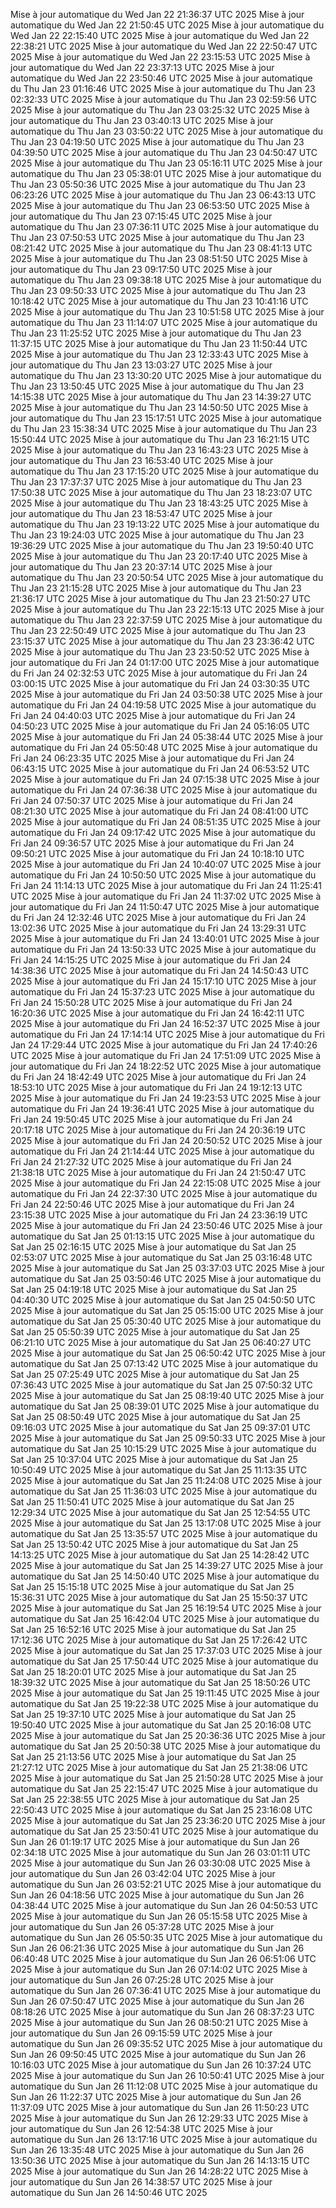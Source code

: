 Mise à jour automatique du Wed Jan 22 21:36:37 UTC 2025
Mise à jour automatique du Wed Jan 22 21:50:45 UTC 2025
Mise à jour automatique du Wed Jan 22 22:15:40 UTC 2025
Mise à jour automatique du Wed Jan 22 22:38:21 UTC 2025
Mise à jour automatique du Wed Jan 22 22:50:47 UTC 2025
Mise à jour automatique du Wed Jan 22 23:15:53 UTC 2025
Mise à jour automatique du Wed Jan 22 23:37:13 UTC 2025
Mise à jour automatique du Wed Jan 22 23:50:46 UTC 2025
Mise à jour automatique du Thu Jan 23 01:16:46 UTC 2025
Mise à jour automatique du Thu Jan 23 02:32:33 UTC 2025
Mise à jour automatique du Thu Jan 23 02:59:56 UTC 2025
Mise à jour automatique du Thu Jan 23 03:25:32 UTC 2025
Mise à jour automatique du Thu Jan 23 03:40:13 UTC 2025
Mise à jour automatique du Thu Jan 23 03:50:22 UTC 2025
Mise à jour automatique du Thu Jan 23 04:19:50 UTC 2025
Mise à jour automatique du Thu Jan 23 04:39:50 UTC 2025
Mise à jour automatique du Thu Jan 23 04:50:47 UTC 2025
Mise à jour automatique du Thu Jan 23 05:16:11 UTC 2025
Mise à jour automatique du Thu Jan 23 05:38:01 UTC 2025
Mise à jour automatique du Thu Jan 23 05:50:36 UTC 2025
Mise à jour automatique du Thu Jan 23 06:23:26 UTC 2025
Mise à jour automatique du Thu Jan 23 06:43:13 UTC 2025
Mise à jour automatique du Thu Jan 23 06:53:50 UTC 2025
Mise à jour automatique du Thu Jan 23 07:15:45 UTC 2025
Mise à jour automatique du Thu Jan 23 07:36:11 UTC 2025
Mise à jour automatique du Thu Jan 23 07:50:53 UTC 2025
Mise à jour automatique du Thu Jan 23 08:21:42 UTC 2025
Mise à jour automatique du Thu Jan 23 08:41:13 UTC 2025
Mise à jour automatique du Thu Jan 23 08:51:50 UTC 2025
Mise à jour automatique du Thu Jan 23 09:17:50 UTC 2025
Mise à jour automatique du Thu Jan 23 09:38:18 UTC 2025
Mise à jour automatique du Thu Jan 23 09:50:33 UTC 2025
Mise à jour automatique du Thu Jan 23 10:18:42 UTC 2025
Mise à jour automatique du Thu Jan 23 10:41:16 UTC 2025
Mise à jour automatique du Thu Jan 23 10:51:58 UTC 2025
Mise à jour automatique du Thu Jan 23 11:14:07 UTC 2025
Mise à jour automatique du Thu Jan 23 11:25:52 UTC 2025
Mise à jour automatique du Thu Jan 23 11:37:15 UTC 2025
Mise à jour automatique du Thu Jan 23 11:50:44 UTC 2025
Mise à jour automatique du Thu Jan 23 12:33:43 UTC 2025
Mise à jour automatique du Thu Jan 23 13:03:27 UTC 2025
Mise à jour automatique du Thu Jan 23 13:30:20 UTC 2025
Mise à jour automatique du Thu Jan 23 13:50:45 UTC 2025
Mise à jour automatique du Thu Jan 23 14:15:38 UTC 2025
Mise à jour automatique du Thu Jan 23 14:39:27 UTC 2025
Mise à jour automatique du Thu Jan 23 14:50:50 UTC 2025
Mise à jour automatique du Thu Jan 23 15:17:51 UTC 2025
Mise à jour automatique du Thu Jan 23 15:38:34 UTC 2025
Mise à jour automatique du Thu Jan 23 15:50:44 UTC 2025
Mise à jour automatique du Thu Jan 23 16:21:15 UTC 2025
Mise à jour automatique du Thu Jan 23 16:43:23 UTC 2025
Mise à jour automatique du Thu Jan 23 16:53:40 UTC 2025
Mise à jour automatique du Thu Jan 23 17:15:20 UTC 2025
Mise à jour automatique du Thu Jan 23 17:37:37 UTC 2025
Mise à jour automatique du Thu Jan 23 17:50:38 UTC 2025
Mise à jour automatique du Thu Jan 23 18:23:07 UTC 2025
Mise à jour automatique du Thu Jan 23 18:43:25 UTC 2025
Mise à jour automatique du Thu Jan 23 18:53:47 UTC 2025
Mise à jour automatique du Thu Jan 23 19:13:22 UTC 2025
Mise à jour automatique du Thu Jan 23 19:24:03 UTC 2025
Mise à jour automatique du Thu Jan 23 19:36:29 UTC 2025
Mise à jour automatique du Thu Jan 23 19:50:40 UTC 2025
Mise à jour automatique du Thu Jan 23 20:17:40 UTC 2025
Mise à jour automatique du Thu Jan 23 20:37:14 UTC 2025
Mise à jour automatique du Thu Jan 23 20:50:54 UTC 2025
Mise à jour automatique du Thu Jan 23 21:15:28 UTC 2025
Mise à jour automatique du Thu Jan 23 21:36:17 UTC 2025
Mise à jour automatique du Thu Jan 23 21:50:27 UTC 2025
Mise à jour automatique du Thu Jan 23 22:15:13 UTC 2025
Mise à jour automatique du Thu Jan 23 22:37:59 UTC 2025
Mise à jour automatique du Thu Jan 23 22:50:49 UTC 2025
Mise à jour automatique du Thu Jan 23 23:15:37 UTC 2025
Mise à jour automatique du Thu Jan 23 23:36:42 UTC 2025
Mise à jour automatique du Thu Jan 23 23:50:52 UTC 2025
Mise à jour automatique du Fri Jan 24 01:17:00 UTC 2025
Mise à jour automatique du Fri Jan 24 02:32:53 UTC 2025
Mise à jour automatique du Fri Jan 24 03:00:15 UTC 2025
Mise à jour automatique du Fri Jan 24 03:30:35 UTC 2025
Mise à jour automatique du Fri Jan 24 03:50:38 UTC 2025
Mise à jour automatique du Fri Jan 24 04:19:58 UTC 2025
Mise à jour automatique du Fri Jan 24 04:40:03 UTC 2025
Mise à jour automatique du Fri Jan 24 04:50:23 UTC 2025
Mise à jour automatique du Fri Jan 24 05:16:05 UTC 2025
Mise à jour automatique du Fri Jan 24 05:38:44 UTC 2025
Mise à jour automatique du Fri Jan 24 05:50:48 UTC 2025
Mise à jour automatique du Fri Jan 24 06:23:35 UTC 2025
Mise à jour automatique du Fri Jan 24 06:43:15 UTC 2025
Mise à jour automatique du Fri Jan 24 06:53:52 UTC 2025
Mise à jour automatique du Fri Jan 24 07:15:38 UTC 2025
Mise à jour automatique du Fri Jan 24 07:36:38 UTC 2025
Mise à jour automatique du Fri Jan 24 07:50:37 UTC 2025
Mise à jour automatique du Fri Jan 24 08:21:30 UTC 2025
Mise à jour automatique du Fri Jan 24 08:41:00 UTC 2025
Mise à jour automatique du Fri Jan 24 08:51:35 UTC 2025
Mise à jour automatique du Fri Jan 24 09:17:42 UTC 2025
Mise à jour automatique du Fri Jan 24 09:36:57 UTC 2025
Mise à jour automatique du Fri Jan 24 09:50:21 UTC 2025
Mise à jour automatique du Fri Jan 24 10:18:10 UTC 2025
Mise à jour automatique du Fri Jan 24 10:40:07 UTC 2025
Mise à jour automatique du Fri Jan 24 10:50:50 UTC 2025
Mise à jour automatique du Fri Jan 24 11:14:13 UTC 2025
Mise à jour automatique du Fri Jan 24 11:25:41 UTC 2025
Mise à jour automatique du Fri Jan 24 11:37:02 UTC 2025
Mise à jour automatique du Fri Jan 24 11:50:47 UTC 2025
Mise à jour automatique du Fri Jan 24 12:32:46 UTC 2025
Mise à jour automatique du Fri Jan 24 13:02:36 UTC 2025
Mise à jour automatique du Fri Jan 24 13:29:31 UTC 2025
Mise à jour automatique du Fri Jan 24 13:40:01 UTC 2025
Mise à jour automatique du Fri Jan 24 13:50:33 UTC 2025
Mise à jour automatique du Fri Jan 24 14:15:25 UTC 2025
Mise à jour automatique du Fri Jan 24 14:38:36 UTC 2025
Mise à jour automatique du Fri Jan 24 14:50:43 UTC 2025
Mise à jour automatique du Fri Jan 24 15:17:10 UTC 2025
Mise à jour automatique du Fri Jan 24 15:37:23 UTC 2025
Mise à jour automatique du Fri Jan 24 15:50:28 UTC 2025
Mise à jour automatique du Fri Jan 24 16:20:36 UTC 2025
Mise à jour automatique du Fri Jan 24 16:42:11 UTC 2025
Mise à jour automatique du Fri Jan 24 16:52:37 UTC 2025
Mise à jour automatique du Fri Jan 24 17:14:14 UTC 2025
Mise à jour automatique du Fri Jan 24 17:29:44 UTC 2025
Mise à jour automatique du Fri Jan 24 17:40:26 UTC 2025
Mise à jour automatique du Fri Jan 24 17:51:09 UTC 2025
Mise à jour automatique du Fri Jan 24 18:22:52 UTC 2025
Mise à jour automatique du Fri Jan 24 18:42:49 UTC 2025
Mise à jour automatique du Fri Jan 24 18:53:10 UTC 2025
Mise à jour automatique du Fri Jan 24 19:12:13 UTC 2025
Mise à jour automatique du Fri Jan 24 19:23:53 UTC 2025
Mise à jour automatique du Fri Jan 24 19:36:41 UTC 2025
Mise à jour automatique du Fri Jan 24 19:50:45 UTC 2025
Mise à jour automatique du Fri Jan 24 20:17:18 UTC 2025
Mise à jour automatique du Fri Jan 24 20:36:19 UTC 2025
Mise à jour automatique du Fri Jan 24 20:50:52 UTC 2025
Mise à jour automatique du Fri Jan 24 21:14:44 UTC 2025
Mise à jour automatique du Fri Jan 24 21:27:32 UTC 2025
Mise à jour automatique du Fri Jan 24 21:38:18 UTC 2025
Mise à jour automatique du Fri Jan 24 21:50:47 UTC 2025
Mise à jour automatique du Fri Jan 24 22:15:08 UTC 2025
Mise à jour automatique du Fri Jan 24 22:37:30 UTC 2025
Mise à jour automatique du Fri Jan 24 22:50:46 UTC 2025
Mise à jour automatique du Fri Jan 24 23:15:38 UTC 2025
Mise à jour automatique du Fri Jan 24 23:36:19 UTC 2025
Mise à jour automatique du Fri Jan 24 23:50:46 UTC 2025
Mise à jour automatique du Sat Jan 25 01:13:15 UTC 2025
Mise à jour automatique du Sat Jan 25 02:16:15 UTC 2025
Mise à jour automatique du Sat Jan 25 02:53:07 UTC 2025
Mise à jour automatique du Sat Jan 25 03:16:48 UTC 2025
Mise à jour automatique du Sat Jan 25 03:37:03 UTC 2025
Mise à jour automatique du Sat Jan 25 03:50:46 UTC 2025
Mise à jour automatique du Sat Jan 25 04:19:18 UTC 2025
Mise à jour automatique du Sat Jan 25 04:40:30 UTC 2025
Mise à jour automatique du Sat Jan 25 04:50:50 UTC 2025
Mise à jour automatique du Sat Jan 25 05:15:00 UTC 2025
Mise à jour automatique du Sat Jan 25 05:30:40 UTC 2025
Mise à jour automatique du Sat Jan 25 05:50:39 UTC 2025
Mise à jour automatique du Sat Jan 25 06:21:10 UTC 2025
Mise à jour automatique du Sat Jan 25 06:40:27 UTC 2025
Mise à jour automatique du Sat Jan 25 06:50:42 UTC 2025
Mise à jour automatique du Sat Jan 25 07:13:42 UTC 2025
Mise à jour automatique du Sat Jan 25 07:25:49 UTC 2025
Mise à jour automatique du Sat Jan 25 07:36:43 UTC 2025
Mise à jour automatique du Sat Jan 25 07:50:32 UTC 2025
Mise à jour automatique du Sat Jan 25 08:19:40 UTC 2025
Mise à jour automatique du Sat Jan 25 08:39:01 UTC 2025
Mise à jour automatique du Sat Jan 25 08:50:49 UTC 2025
Mise à jour automatique du Sat Jan 25 09:16:03 UTC 2025
Mise à jour automatique du Sat Jan 25 09:37:01 UTC 2025
Mise à jour automatique du Sat Jan 25 09:50:33 UTC 2025
Mise à jour automatique du Sat Jan 25 10:15:29 UTC 2025
Mise à jour automatique du Sat Jan 25 10:37:04 UTC 2025
Mise à jour automatique du Sat Jan 25 10:50:49 UTC 2025
Mise à jour automatique du Sat Jan 25 11:13:35 UTC 2025
Mise à jour automatique du Sat Jan 25 11:24:08 UTC 2025
Mise à jour automatique du Sat Jan 25 11:36:03 UTC 2025
Mise à jour automatique du Sat Jan 25 11:50:41 UTC 2025
Mise à jour automatique du Sat Jan 25 12:29:34 UTC 2025
Mise à jour automatique du Sat Jan 25 12:54:55 UTC 2025
Mise à jour automatique du Sat Jan 25 13:17:08 UTC 2025
Mise à jour automatique du Sat Jan 25 13:35:57 UTC 2025
Mise à jour automatique du Sat Jan 25 13:50:42 UTC 2025
Mise à jour automatique du Sat Jan 25 14:13:25 UTC 2025
Mise à jour automatique du Sat Jan 25 14:28:42 UTC 2025
Mise à jour automatique du Sat Jan 25 14:39:27 UTC 2025
Mise à jour automatique du Sat Jan 25 14:50:40 UTC 2025
Mise à jour automatique du Sat Jan 25 15:15:18 UTC 2025
Mise à jour automatique du Sat Jan 25 15:36:31 UTC 2025
Mise à jour automatique du Sat Jan 25 15:50:37 UTC 2025
Mise à jour automatique du Sat Jan 25 16:19:54 UTC 2025
Mise à jour automatique du Sat Jan 25 16:42:04 UTC 2025
Mise à jour automatique du Sat Jan 25 16:52:16 UTC 2025
Mise à jour automatique du Sat Jan 25 17:12:36 UTC 2025
Mise à jour automatique du Sat Jan 25 17:26:42 UTC 2025
Mise à jour automatique du Sat Jan 25 17:37:03 UTC 2025
Mise à jour automatique du Sat Jan 25 17:50:44 UTC 2025
Mise à jour automatique du Sat Jan 25 18:20:01 UTC 2025
Mise à jour automatique du Sat Jan 25 18:39:32 UTC 2025
Mise à jour automatique du Sat Jan 25 18:50:26 UTC 2025
Mise à jour automatique du Sat Jan 25 19:11:45 UTC 2025
Mise à jour automatique du Sat Jan 25 19:22:38 UTC 2025
Mise à jour automatique du Sat Jan 25 19:37:10 UTC 2025
Mise à jour automatique du Sat Jan 25 19:50:40 UTC 2025
Mise à jour automatique du Sat Jan 25 20:16:08 UTC 2025
Mise à jour automatique du Sat Jan 25 20:36:36 UTC 2025
Mise à jour automatique du Sat Jan 25 20:50:38 UTC 2025
Mise à jour automatique du Sat Jan 25 21:13:56 UTC 2025
Mise à jour automatique du Sat Jan 25 21:27:12 UTC 2025
Mise à jour automatique du Sat Jan 25 21:38:06 UTC 2025
Mise à jour automatique du Sat Jan 25 21:50:28 UTC 2025
Mise à jour automatique du Sat Jan 25 22:15:47 UTC 2025
Mise à jour automatique du Sat Jan 25 22:38:55 UTC 2025
Mise à jour automatique du Sat Jan 25 22:50:43 UTC 2025
Mise à jour automatique du Sat Jan 25 23:16:08 UTC 2025
Mise à jour automatique du Sat Jan 25 23:36:20 UTC 2025
Mise à jour automatique du Sat Jan 25 23:50:41 UTC 2025
Mise à jour automatique du Sun Jan 26 01:19:17 UTC 2025
Mise à jour automatique du Sun Jan 26 02:34:18 UTC 2025
Mise à jour automatique du Sun Jan 26 03:01:11 UTC 2025
Mise à jour automatique du Sun Jan 26 03:30:08 UTC 2025
Mise à jour automatique du Sun Jan 26 03:42:04 UTC 2025
Mise à jour automatique du Sun Jan 26 03:52:21 UTC 2025
Mise à jour automatique du Sun Jan 26 04:18:56 UTC 2025
Mise à jour automatique du Sun Jan 26 04:38:44 UTC 2025
Mise à jour automatique du Sun Jan 26 04:50:53 UTC 2025
Mise à jour automatique du Sun Jan 26 05:15:58 UTC 2025
Mise à jour automatique du Sun Jan 26 05:37:28 UTC 2025
Mise à jour automatique du Sun Jan 26 05:50:35 UTC 2025
Mise à jour automatique du Sun Jan 26 06:21:36 UTC 2025
Mise à jour automatique du Sun Jan 26 06:40:48 UTC 2025
Mise à jour automatique du Sun Jan 26 06:51:06 UTC 2025
Mise à jour automatique du Sun Jan 26 07:14:02 UTC 2025
Mise à jour automatique du Sun Jan 26 07:25:28 UTC 2025
Mise à jour automatique du Sun Jan 26 07:36:41 UTC 2025
Mise à jour automatique du Sun Jan 26 07:50:47 UTC 2025
Mise à jour automatique du Sun Jan 26 08:18:26 UTC 2025
Mise à jour automatique du Sun Jan 26 08:37:23 UTC 2025
Mise à jour automatique du Sun Jan 26 08:50:21 UTC 2025
Mise à jour automatique du Sun Jan 26 09:15:59 UTC 2025
Mise à jour automatique du Sun Jan 26 09:35:52 UTC 2025
Mise à jour automatique du Sun Jan 26 09:50:45 UTC 2025
Mise à jour automatique du Sun Jan 26 10:16:03 UTC 2025
Mise à jour automatique du Sun Jan 26 10:37:24 UTC 2025
Mise à jour automatique du Sun Jan 26 10:50:41 UTC 2025
Mise à jour automatique du Sun Jan 26 11:12:08 UTC 2025
Mise à jour automatique du Sun Jan 26 11:22:37 UTC 2025
Mise à jour automatique du Sun Jan 26 11:37:09 UTC 2025
Mise à jour automatique du Sun Jan 26 11:50:23 UTC 2025
Mise à jour automatique du Sun Jan 26 12:29:33 UTC 2025
Mise à jour automatique du Sun Jan 26 12:54:38 UTC 2025
Mise à jour automatique du Sun Jan 26 13:17:16 UTC 2025
Mise à jour automatique du Sun Jan 26 13:35:48 UTC 2025
Mise à jour automatique du Sun Jan 26 13:50:36 UTC 2025
Mise à jour automatique du Sun Jan 26 14:13:15 UTC 2025
Mise à jour automatique du Sun Jan 26 14:28:22 UTC 2025
Mise à jour automatique du Sun Jan 26 14:38:57 UTC 2025
Mise à jour automatique du Sun Jan 26 14:50:46 UTC 2025

